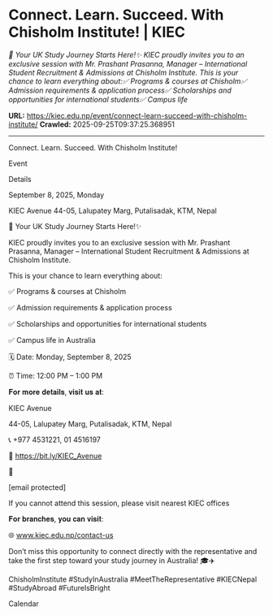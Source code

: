 # Connect. Learn. Succeed. With Chisholm Institute! | KIEC

*🌟 Your UK Study Journey Starts Here!✨ KIEC proudly invites you to an exclusive session with Mr. Prashant Prasanna, Manager – International Student Recruitment & Admissions at Chisholm Institute. This is your chance to learn everything about:✅ Programs & courses at Chisholm✅ Admission requirements & application process✅ Scholarships and opportunities for international students✅ Campus life*

**URL:** https://kiec.edu.np/event/connect-learn-succeed-with-chisholm-institute/
**Crawled:** 2025-09-25T09:37:25.368951

---

Connect. Learn. Succeed. With Chisholm Institute!

Event

Details

September 8, 2025, Monday

KIEC Avenue 44-05, Lalupatey Marg, Putalisadak, KTM, Nepal

🌟 Your UK Study Journey Starts Here!✨

KIEC proudly invites you to an exclusive session with Mr. Prashant Prasanna, Manager – International Student Recruitment & Admissions at Chisholm Institute.

This is your chance to learn everything about:

✅ Programs & courses at Chisholm

✅ Admission requirements & application process

✅ Scholarships and opportunities for international students

✅ Campus life in Australia

🗓️ Date: Monday, September 8, 2025

⏰ Time: 12:00 PM – 1:00 PM

𝐅𝐨𝐫 𝐦𝐨𝐫𝐞 𝐝𝐞𝐭𝐚𝐢𝐥𝐬, 𝐯𝐢𝐬𝐢𝐭 𝐮𝐬 𝐚𝐭:

KIEC Avenue

44-05, Lalupatey Marg, Putalisadak, KTM, Nepal

📞 +977 4531221, 01 4516197

📍 https://bit.ly/KIEC_Avenue

📩

[email protected]

If you cannot attend this session, please visit nearest KIEC offices

𝐅𝐨𝐫 𝐛𝐫𝐚𝐧𝐜𝐡𝐞𝐬, 𝐲𝐨𝐮 𝐜𝐚𝐧 𝐯𝐢𝐬𝐢𝐭:

🌐 www.kiec.edu.np/contact-us

Don’t miss this opportunity to connect directly with the representative and take the first step toward your study journey in Australia! 🎓✈️

ChisholmInstitute #StudyInAustralia #MeetTheRepresentative #KIECNepal #StudyAbroad #FutureIsBright

Calendar